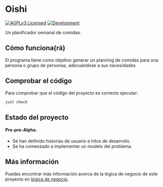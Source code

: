 # Oishi

[![AGPLv3 Licensed](https://img.shields.io/static/v1?logo=read-the-docs&style=for-the-badge&label=license&message=AGPL&color=green)](LICENSE.md)
[![Development](https://img.shields.io/static/v1?logo=git&style=for-the-badge&label=state&message=pre-pre-alpha&color=red)](https://github.com/delightfulagony/oishi/issues)

Un planificador semanal de comidas.

## Cómo funciona(rá)

El programa tiene como objetivo generar un planning de comidas para una persona
o grupo de personas, adecuándose a sus necesidades.

## Comprobar el código
Para comprobar que el código del proyecto es correcto ejecutar:
```sh
just check
```

## Estado del proyecto
#### Pre-pre-Alpha.

* Se han definido historias de usuario e hitos de desarrollo.
* Se ha comenzado a implementar un modelo del problema.

## Más información

Puedes encontrar más información acerca de la lógica de negocio de este
proyecto en [lógica de negocio](/docs/lógica-de-negocio.md).
